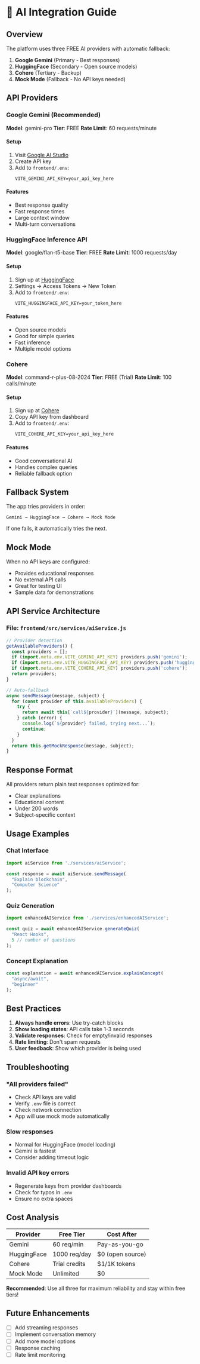 # 🤖 AI Integration Guide

## Overview

The platform uses three FREE AI providers with automatic fallback:
1. **Google Gemini** (Primary - Best responses)
2. **HuggingFace** (Secondary - Open source models)
3. **Cohere** (Tertiary - Backup)
4. **Mock Mode** (Fallback - No API keys needed)

## API Providers

### Google Gemini (Recommended)

**Model**: gemini-pro
**Tier**: FREE
**Rate Limit**: 60 requests/minute

#### Setup
1. Visit [Google AI Studio](https://makersuite.google.com/app/apikey)
2. Create API key
3. Add to `frontend/.env`:
   ```env
   VITE_GEMINI_API_KEY=your_api_key_here
   ```

#### Features
- Best response quality
- Fast response times
- Large context window
- Multi-turn conversations

### HuggingFace Inference API

**Model**: google/flan-t5-base
**Tier**: FREE
**Rate Limit**: 1000 requests/day

#### Setup
1. Sign up at [HuggingFace](https://huggingface.co/)
2. Settings → Access Tokens → New Token
3. Add to `frontend/.env`:
   ```env
   VITE_HUGGINGFACE_API_KEY=your_token_here
   ```

#### Features
- Open source models
- Good for simple queries
- Fast inference
- Multiple model options

### Cohere

**Model**: command-r-plus-08-2024
**Tier**: FREE (Trial)
**Rate Limit**: 100 calls/minute

#### Setup
1. Sign up at [Cohere](https://cohere.com/)
2. Copy API key from dashboard
3. Add to `frontend/.env`:
   ```env
   VITE_COHERE_API_KEY=your_api_key_here
   ```

#### Features
- Good conversational AI
- Handles complex queries
- Reliable fallback option

## Fallback System

The app tries providers in order:
```
Gemini → HuggingFace → Cohere → Mock Mode
```

If one fails, it automatically tries the next.

## Mock Mode

When no API keys are configured:
- Provides educational responses
- No external API calls
- Great for testing UI
- Sample data for demonstrations

## API Service Architecture

### File: `frontend/src/services/aiService.js`

```javascript
// Provider detection
getAvailableProviders() {
  const providers = [];
  if (import.meta.env.VITE_GEMINI_API_KEY) providers.push('gemini');
  if (import.meta.env.VITE_HUGGINGFACE_API_KEY) providers.push('huggingface');
  if (import.meta.env.VITE_COHERE_API_KEY) providers.push('cohere');
  return providers;
}

// Auto-fallback
async sendMessage(message, subject) {
  for (const provider of this.availableProviders) {
    try {
      return await this[`call${provider}`](message, subject);
    } catch (error) {
      console.log(`${provider} failed, trying next...`);
      continue;
    }
  }
  return this.getMockResponse(message, subject);
}
```

## Response Format

All providers return plain text responses optimized for:
- Clear explanations
- Educational content
- Under 200 words
- Subject-specific context

## Usage Examples

### Chat Interface
```javascript
import aiService from './services/aiService';

const response = await aiService.sendMessage(
  "Explain blockchain",
  "Computer Science"
);
```

### Quiz Generation
```javascript
import enhancedAIService from './services/enhancedAIService';

const quiz = await enhancedAIService.generateQuiz(
  "React Hooks",
  5 // number of questions
);
```

### Concept Explanation
```javascript
const explanation = await enhancedAIService.explainConcept(
  "async/await",
  "beginner"
);
```

## Best Practices

1. **Always handle errors**: Use try-catch blocks
2. **Show loading states**: API calls take 1-3 seconds
3. **Validate responses**: Check for empty/invalid responses
4. **Rate limiting**: Don't spam requests
5. **User feedback**: Show which provider is being used

## Troubleshooting

### "All providers failed"
- Check API keys are valid
- Verify `.env` file is correct
- Check network connection
- App will use mock mode automatically

### Slow responses
- Normal for HuggingFace (model loading)
- Gemini is fastest
- Consider adding timeout logic

### Invalid API key errors
- Regenerate keys from provider dashboards
- Check for typos in `.env`
- Ensure no extra spaces

## Cost Analysis

| Provider | Free Tier | Cost After |
|----------|-----------|------------|
| Gemini | 60 req/min | Pay-as-you-go |
| HuggingFace | 1000 req/day | $0 (open source) |
| Cohere | Trial credits | $1/1K tokens |
| Mock Mode | Unlimited | $0 |

**Recommended**: Use all three for maximum reliability and stay within free tiers!

## Future Enhancements

- [ ] Add streaming responses
- [ ] Implement conversation memory
- [ ] Add more model options
- [ ] Response caching
- [ ] Rate limit monitoring
